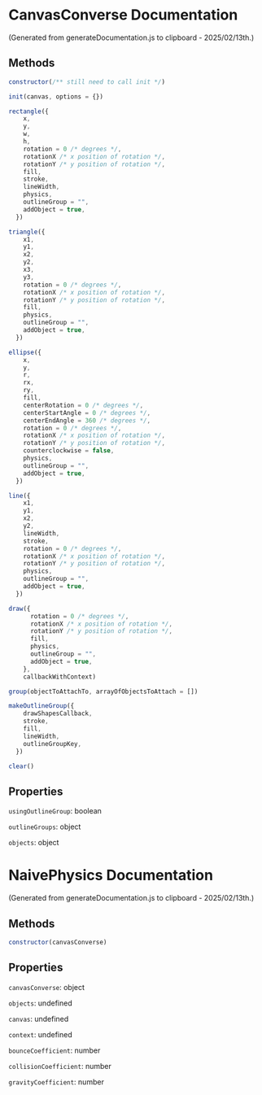 # CanvasConverse Documentation

(Generated from generateDocumentation.js to clipboard - 2025/02/13th.)

## Methods

```js
constructor(/** still need to call init */)
```

```js
init(canvas, options = {})
```

```js
rectangle({
    x,
    y,
    w,
    h,
    rotation = 0 /* degrees */,
    rotationX /* x position of rotation */,
    rotationY /* y position of rotation */,
    fill,
    stroke,
    lineWidth,
    physics,
    outlineGroup = "",
    addObject = true,
  })
```

```js
triangle({
    x1,
    y1,
    x2,
    y2,
    x3,
    y3,
    rotation = 0 /* degrees */,
    rotationX /* x position of rotation */,
    rotationY /* y position of rotation */,
    fill,
    physics,
    outlineGroup = "",
    addObject = true,
  })
```

```js
ellipse({
    x,
    y,
    r,
    rx,
    ry,
    fill,
    centerRotation = 0 /* degrees */,
    centerStartAngle = 0 /* degrees */,
    centerEndAngle = 360 /* degrees */,
    rotation = 0 /* degrees */,
    rotationX /* x position of rotation */,
    rotationY /* y position of rotation */,
    counterclockwise = false,
    physics,
    outlineGroup = "",
    addObject = true,
  })
```

```js
line({
    x1,
    y1,
    x2,
    y2,
    lineWidth,
    stroke,
    rotation = 0 /* degrees */,
    rotationX /* x position of rotation */,
    rotationY /* y position of rotation */,
    physics,
    outlineGroup = "",
    addObject = true,
  })
```

```js
draw({
      rotation = 0 /* degrees */,
      rotationX /* x position of rotation */,
      rotationY /* y position of rotation */,
      fill,
      physics,
      outlineGroup = "",
      addObject = true,
    },
    callbackWithContext)
```

```js
group(objectToAttachTo, arrayOfObjectsToAttach = [])
```

```js
makeOutlineGroup({
    drawShapesCallback,
    stroke,
    fill,
    lineWidth,
    outlineGroupKey,
  })
```

```js
clear()
```

## Properties

`usingOutlineGroup`: boolean

`outlineGroups`: object

`objects`: object

# NaivePhysics Documentation

(Generated from generateDocumentation.js to clipboard - 2025/02/13th.)

## Methods

```js
constructor(canvasConverse)
```

## Properties

`canvasConverse`: object

`objects`: undefined

`canvas`: undefined

`context`: undefined

`bounceCoefficient`: number

`collisionCoefficient`: number

`gravityCoefficient`: number
